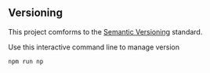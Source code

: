 ## Versioning

This project comforms to the [Semantic Versioning](http://semver.org/) standard.

Use this interactive command line to manage version

```bash
npm run np
```
